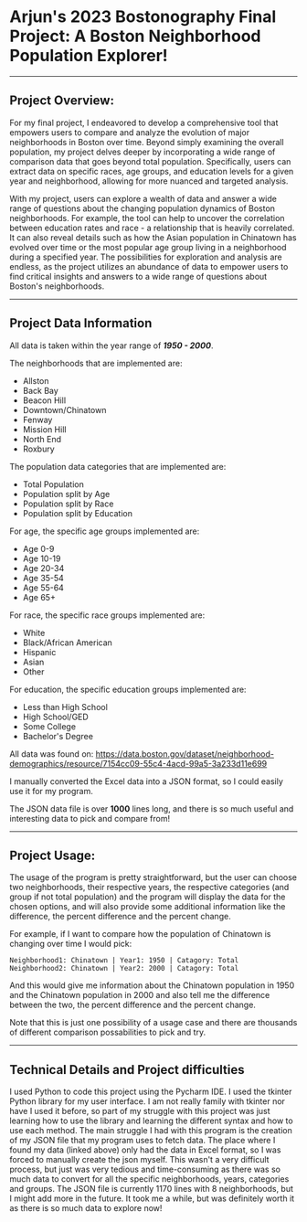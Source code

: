 # Arjun's 2023 Bostonography Final Project: **A Boston Neighborhood Population Explorer!**

---

## Project Overview:

For my final project, I endeavored to develop a comprehensive tool that empowers users to compare and analyze the
evolution of major neighborhoods in Boston over time. Beyond simply examining the overall population, my project delves
deeper by incorporating a wide range of comparison data that goes beyond total population. Specifically, users can
extract data on specific races, age groups, and education levels for a given year and neighborhood, allowing for more
nuanced and targeted analysis.

With my project, users can explore a wealth of data and answer a wide range of questions about the changing population
dynamics of Boston neighborhoods. For example, the tool can help to uncover the correlation between education rates and
race - a relationship that is heavily correlated. It can also reveal details such as how the Asian population in
Chinatown has evolved over time or the most popular age group living in a neighborhood during a specified year. The
possibilities for exploration and analysis are endless, as the project utilizes an abundance of data to empower users to
find critical insights and answers to a wide range of questions about Boston's neighborhoods.

---

## Project Data Information

All data is taken within the year range of ***1950 - 2000***.

The neighborhoods that are implemented are:

- Allston
- Back Bay
- Beacon Hill
- Downtown/Chinatown
- Fenway
- Mission Hill
- North End
- Roxbury

The population data categories that are implemented are:

- Total Population
- Population split by Age
- Population split by Race
- Population split by Education

For age, the specific age groups implemented are:

- Age 0-9
- Age 10-19
- Age 20-34
- Age 35-54
- Age 55-64
- Age 65+

For race, the specific race groups implemented are:

- White
- Black/African American
- Hispanic
- Asian
- Other

For education, the specific education groups implemented are:

- Less than High School
- High School/GED
- Some College
- Bachelor's Degree

All data was found
on: https://data.boston.gov/dataset/neighborhood-demographics/resource/7154cc09-55c4-4acd-99a5-3a233d11e699

I manually converted the Excel data into a JSON format, so I could easily use it for my program.

The JSON data file is over **1000** lines long, and there is so much useful and interesting data to
pick and compare from!

---

## Project Usage:

The usage of the program is pretty straightforward, but the user can choose two neighborhoods, their respective years,
the respective categories (and group if not total population) and the program will display the data for the chosen
options, and will also provide some additional information like the difference, the percent difference and the percent
change.

For example, if I want to compare how the population of Chinatown is changing over time I would pick:

    Neighborhood1: Chinatown | Year1: 1950 | Catagory: Total
    Neighborhood2: Chinatown | Year2: 2000 | Catagory: Total

And this would give me information about the Chinatown population in 1950 and the Chinatown population in 2000
and also tell me the difference between the two, the percent difference and the percent change.

Note that this is just one possibility of a usage case and there are thousands of different comparison possabilities to
pick and
try.

---

## Technical Details and Project difficulties

I used Python to code this project using the Pycharm IDE. I used the tkinter Python library for my user interface. I am
not really family with tkinter nor have I used it before, so part of my struggle with this project was just learning how
to use the library and learning the different syntax and how to use each method. The main struggle I had with this
program is the creation of my JSON file that my program uses to fetch data. The place where I found my data (linked
above)
only had the data in Excel format, so I was forced to manually create the json myself. This wasn't a very difficult
process,
but just was very tedious and time-consuming as there was so much data to convert for all the specific neighborhoods,
years, categories and groups. The JSON file is currently 1170 lines with 8 neighborhoods, but I might add more in the
future.
It took me a while, but was definitely worth it as there is so much data to explore now!


    
    